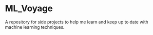 # ML_Voyage
A repository for side projects to help me learn and keep up to date with
machine learning techniques.
